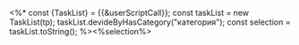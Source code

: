 <%* 
	const {TaskList} = {{&userScriptCall}};
	const taskList  = new TaskList(tp);
	taskList.devideByHasCategory("категория");
	const selection = taskList.toString();
%><%selection%>